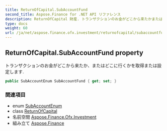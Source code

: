 ```yaml
---
title: ReturnOfCapital.SubAccountFund
second_title: Aspose.Finance for .NET API リファレンス
description: ReturnOfCapital 財産. トランザクションのお金がどこから来たかまたはどこに行くかを取得または設定します.
type: docs
weight: 60
url: /ja/net/aspose.finance.ofx.investment/returnofcapital/subaccountfund/
---
```

## ReturnOfCapital.SubAccountFund property

トランザクションのお金がどこから来たか、またはどこに行くかを取得または設定します.

```csharp
public SubAccountEnum SubAccountFund { get; set; }
```

### 関連項目

* enum [SubAccountEnum](../../subaccountenum/)
* class [ReturnOfCapital](../)
* 名前空間 [Aspose.Finance.Ofx.Investment](../../returnofcapital/)
* 組み立て [Aspose.Finance](../../../)


